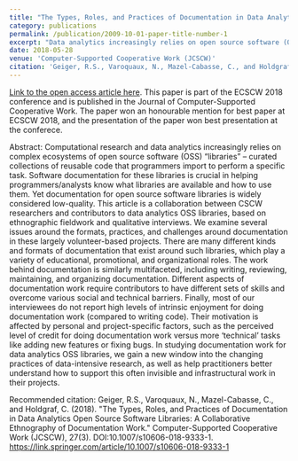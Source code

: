 ```yaml
---
title: "The Types, Roles, and Practices of Documentation in Data Analytics Open Source Software Libraries: A Collaborative Ethnography of Documentation Work"
category: publications
permalink: /publication/2009-10-01-paper-title-number-1
excerpt: "Data analytics increasingly relies on open source software (OSS) libraries that extend scripted languages like python and R. Software documentation for these libraries is crucial for people across all experience levels, but documentation work raises many challenges, particularly in open source communities. In this collaboration between ethnographers and data scientists, we discuss the types, roles, practices, and motivations around documentation in data analytics OSS libraries."
date: 2018-05-28
venue: 'Computer-Supported Cooperative Work (JCSCW)'
citation: 'Geiger, R.S., Varoquaux, N., Mazel-Cabasse, C., and Holdgraf, C. (2018). ”The Types, Roles, and Practices of Documentation in Data Analytics Open Source Software Libraries: A Collaborative Ethnography of Documentation Work.” Computer-Supported Cooperative Work (JCSCW), 27(3). DOI:10.1007/s10606-018-9333-1 <a href="https://link.springer.com/article/10.1007/s10606-018-9333-1">https://link.springer.com/article/10.1007/s10606-018-9333-1</a>'
---
```


<a href='https://link.springer.com/article/10.1007/s10606-018-9333-1'>Link to the open access article here</a>. This paper is part of the ECSCW 2018 conference and is published in the Journal of Computer-Supported Cooperative Work. The paper won an honourable mention for best paper at ECSCW 2018, and the presentation of the paper won best presentation at the conferece.

Abstract: Computational research and data analytics increasingly relies on complex ecosystems of open source software (OSS) “libraries” – curated collections of reusable code that programmers import to perform a specific task. Software documentation for these libraries is crucial in helping programmers/analysts know what libraries are available and how to use them. Yet documentation for open source software libraries is widely considered low-quality. This article is a collaboration between CSCW researchers and contributors to data analytics OSS libraries, based on ethnographic fieldwork and qualitative interviews. We examine several issues around the formats, practices, and challenges around documentation in these largely volunteer-based projects. There are many different kinds and formats of documentation that exist around such libraries, which play a variety of educational, promotional, and organizational roles. The work behind documentation is similarly multifaceted, including writing, reviewing, maintaining, and organizing documentation. Different aspects of documentation work require contributors to have different sets of skills and overcome various social and technical barriers. Finally, most of our interviewees do not report high levels of intrinsic enjoyment for doing documentation work (compared to writing code). Their motivation is affected by personal and project-specific factors, such as the perceived level of credit for doing documentation work versus more ‘technical’ tasks like adding new features or fixing bugs. In studying documentation work for data analytics OSS libraries, we gain a new window into the changing practices of data-intensive research, as well as help practitioners better understand how to support this often invisible and infrastructural work in their projects.

Recommended citation: Geiger, R.S., Varoquaux, N., Mazel-Cabasse, C., and Holdgraf, C. (2018). "The Types, Roles, and Practices of Documentation in Data Analytics Open Source Software Libraries: A Collaborative Ethnography of Documentation Work." Computer-Supported Cooperative Work (JCSCW), 27(3). DOI:10.1007/s10606-018-9333-1. https://link.springer.com/article/10.1007/s10606-018-9333-1
